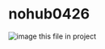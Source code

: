 # nohub0426
![image](https://github.com/nodehubs/nohub0426/assets/45618802/3aca511b-7f4f-4a13-9c06-b5381768840d)
this file in project

